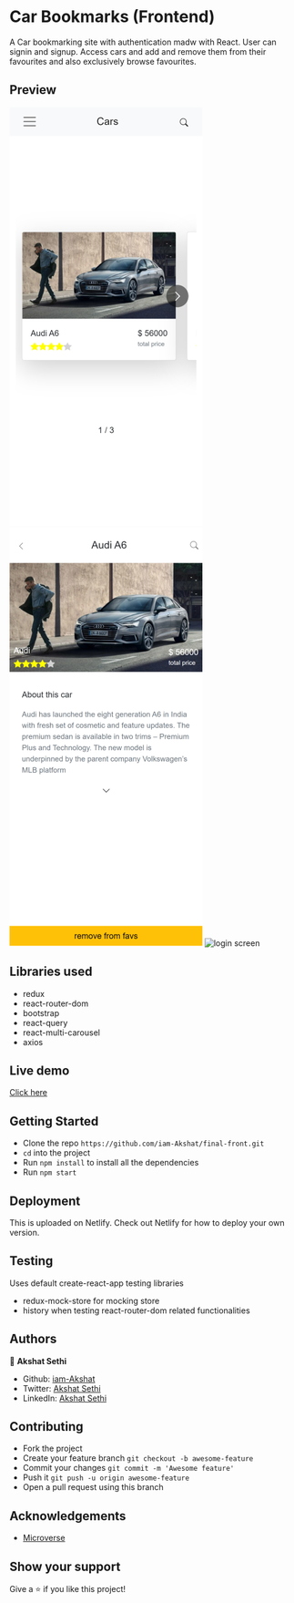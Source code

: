 # Car Bookmarks (Frontend)

A Car bookmarking site with authentication madw with React.
User can signin and signup. Access cars and add and remove them from their favourites
and also exclusively browse favourites.

## Preview
![home screen](./readme/favcar-home-iphone.png)
![detail screen](./readme/favcar-cardetail-iphone.png)
![login screen](./readme/favcar-login-iphone.png)


## Libraries used

- redux
- react-router-dom
- bootstrap
- react-query
- react-multi-carousel
- axios

## Live demo

[Click here](https://awesome-tesla-2329da.netlify.app/)

## Getting Started

- Clone the repo `https://github.com/iam-Akshat/final-front.git`
- `cd` into the project
- Run `npm install` to install all the dependencies
- Run `npm start`

## Deployment
 This is uploaded on Netlify. Check out Netlify for how to deploy your own version.

## Testing
Uses default create-react-app testing libraries
- redux-mock-store for mocking store
- history when testing react-router-dom related functionalities

## Authors

👤 **Akshat Sethi**

- Github: [iam-Akshat](https://github.com/iam-Akshat)
- Twitter: [Akshat Sethi](https://twitter.com/akshatsethi)
- LinkedIn: [Akshat Sethi](https://linkedin.com/in/akshatsethi)

## Contributing

- Fork the project
- Create your feature branch `git checkout -b awesome-feature`
- Commit your changes `git commit -m 'Awesome feature'`
- Push it `git push -u origin awesome-feature`
- Open a pull request using this branch

## Acknowledgements
- [Microverse](https://www.notion.so/Final-Capstone-Project-Find-Your-House-9a424802e7dc48eb8ef40e2ac09397d1#b2e5bb2a2369412a8ee0f270706043e9)
## Show your support

Give a ⭐️ if you like this project!
